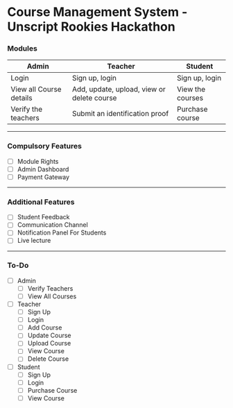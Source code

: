 # Course Management System - Unscript Rookies Hackathon

### Modules
Admin        | Teacher    | Student
------------ |------------|------------
Login | Sign up, login | Sign up, login
View all Course details | Add, update, upload, view or delete course| View the courses
Verify the teachers | Submit an identification proof| Purchase course
---
### Compulsory Features
* [ ] Module Rights
* [ ] Admin Dashboard
* [ ] Payment Gateway
---
### Additional Features
* [ ] Student Feedback
* [ ] Communication Channel
* [ ] Notification Panel For Students
* [ ] Live lecture
---
### To-Do
* [ ] Admin
    * [ ] Verify Teachers
    * [ ] View All Courses
* [ ] Teacher
    * [ ] Sign Up
    * [ ] Login
    * [ ] Add Course
    * [ ] Update Course
    * [ ] Upload Course
    * [ ] View Course
    * [ ] Delete Course
* [ ] Student
    * [ ] Sign Up
    * [ ] Login
    * [ ] Purchase Course
    * [ ] View Course